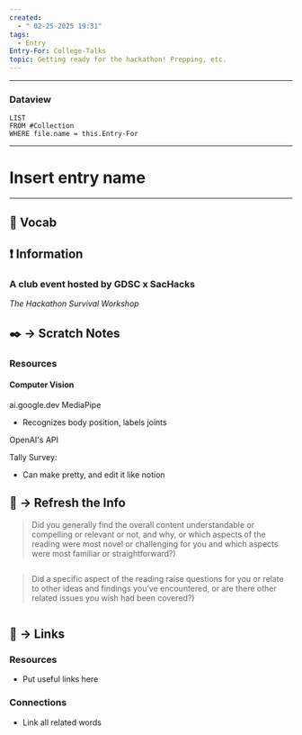 ```yaml
---
created:
  - " 02-25-2025 19:31"
tags:
  - Entry
Entry-For: College-Talks
topic: Getting ready for the hackathon! Prepping, etc.
---
```


---
### Dataview
```dataview
LIST
FROM #Collection
WHERE file.name = this.Entry-For
```
---

# Insert entry name
---

## 🎤 Vocab



## ❗ Information
### A club event hosted by GDSC x SacHacks
*The Hackathon Survival Workshop*




## ✒️ -> Scratch Notes
### Resources
#### Computer Vision
ai.google.dev
MediaPipe
- Recognizes body position, labels joints

OpenAI's API

Tally Survey:
- Can make pretty, and edit it like notion



## 🧪 -> Refresh the Info
> Did you generally find the overall content understandable or compelling or relevant or not, and why, or which aspects of the reading were most novel or challenging for you and which aspects were most familiar or straightforward?)  
```

```

> Did a specific aspect of the reading raise questions for you or relate to other ideas and findings you’ve encountered, or are there other related issues you wish had been covered?)
```

```



## 🔗 -> Links
### Resources
- Put useful links here


### Connections
- Link all related words

